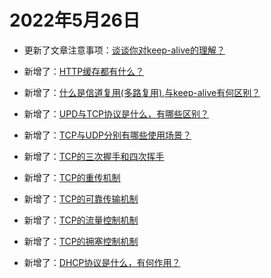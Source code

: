 # 2022年5月26日

- 更新了文章注意事项：[谈谈你对keep-alive的理解？](/network/http/keep_alive.md)
- 新增了：[HTTP缓存都有什么？](/network/http/cache.md)
- 新增了：[什么是信道复用(多路复用),与keep-alive有何区别？](/network/http/channel_multiplexing.md)

- 新增了：[UPD与TCP协议是什么，有哪些区别？](/network/tcp_udp/difference.md)
- 新增了：[TCP与UDP分别有哪些使用场景？](/network/tcp_udp/usage_scenario.md)
- 新增了：[TCP的三次握手和四次挥手](/network/tcp_udp/shakehands_wave.md)
- 新增了：[TCP的重传机制](/network/tcp_udp/retransmission.md)
- 新增了：[TCP的可靠传输机制](/network/tcp_udp/reliable.md)
- 新增了：[TCP的流量控制机制](/network/tcp_udp/flow_control.md)
- 新增了：[TCP的拥塞控制机制](/network/tcp_udp/congestion_control.md)

- 新增了：[DHCP协议是什么，有何作用？](/network/others/dhcp.md)

